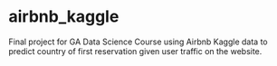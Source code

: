 # airbnb_kaggle
Final project for GA Data Science Course using Airbnb Kaggle data to predict country of first reservation given user traffic on the website.
